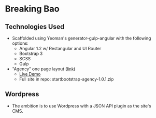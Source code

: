 # Breaking Bao

## Technologies Used
- Scaffolded using Yeoman's generator-gulp-angular with the following options:
    - Angular 1.2 w/ Restangular and UI Router
    - Bootstrap 3
    - SCSS
    - Gulp
- "Agency" one page layout ([link](http://startbootstrap.com/template-overviews/agency/))
    - [Live Demo](http://ironsummitmedia.github.io/startbootstrap-agency/)
    - Full site in repo: startbootstrap-agency-1.0.1.zip

## Wordpress
- The ambition is to use Wordpress with a JSON API plugin as the site's CMS.
